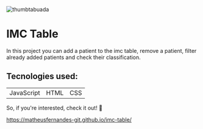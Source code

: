 ![thumbtabuada](https://user-images.githubusercontent.com/100592742/214454394-48a81a35-5add-4763-a1a3-36e550ad65b2.png)
<h1>IMC Table</h1>
<p>In this project you can add a patient to the imc table, remove a patient, filter already added patients and check their classification.</p>

<h2>Tecnologies used:</h2>
<table>
  <tr>
    <td>JavaScript</td>
    <td>HTML</td>
    <td>CSS</td>
   </tr>
   </table>
   
   So, if you're interested, check it out! 🙂
   
   https://matheusfernandes-git.github.io/imc-table/
